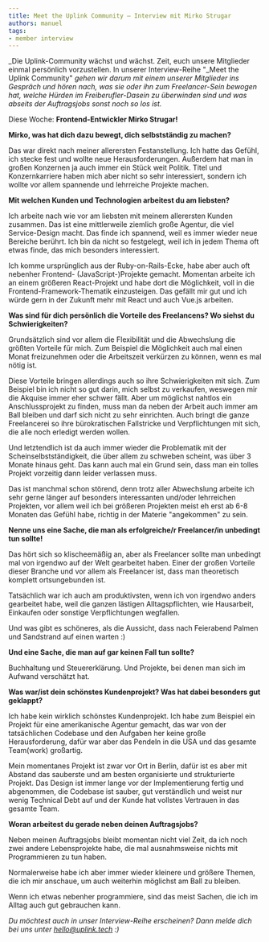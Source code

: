 ```yaml
---
title: Meet the Uplink Community – Interview mit Mirko Strugar
authors: manuel
tags:
- member interview
---
```


_Die Uplink-Community wächst und wächst. Zeit, euch unsere Mitglieder einmal persönlich vorzustellen. In unserer Interview-Reihe "_Meet the Uplink Community" _gehen wir darum mit einem unserer Mitglieder ins Gespräch und hören nach, was sie oder ihn zum Freelancer-Sein bewogen hat, welche Hürden im Freiberufler-Dasein zu überwinden sind und was abseits der Auftragsjobs sonst noch so los ist._

Diese Woche: **Frontend-Entwickler Mirko Strugar!**

<!--truncate-->

**Mirko, was hat dich dazu bewegt, dich selbstständig zu machen?**

Das war direkt nach meiner allerersten Festanstellung. Ich hatte das Gefühl, ich stecke fest und wollte neue Herausforderungen. Außerdem hat man in großen Konzernen ja auch immer ein Stück weit Politik. Titel und Konzernkarriere haben mich aber nicht so sehr interessiert, sondern ich wollte vor allem spannende und lehrreiche Projekte machen.

**Mit welchen Kunden und Technologien arbeitest du am liebsten?**

Ich arbeite nach wie vor am liebsten mit meinem allerersten Kunden zusammen. Das ist eine mittlerweile ziemlich große Agentur, die viel Service-Design macht. Das finde ich spannend, weil es immer wieder neue Bereiche berührt. Ich bin da nicht so festgelegt, weil ich in jedem Thema oft etwas finde, das mich besonders interessiert.

Ich komme ursprünglich aus der Ruby-on-Rails-Ecke, habe aber auch oft nebenher Frontend- (JavaScript-)Projekte gemacht. Momentan arbeite ich an einem größeren React-Projekt und habe dort die Möglichkeit, voll in die Frontend-Framework-Thematik einzusteigen. Das gefällt mir gut und ich würde gern in der Zukunft mehr mit React und auch Vue.js arbeiten.

**Was sind für dich persönlich die Vorteile des Freelancens? Wo siehst du Schwierigkeiten?**

Grundsätzlich sind vor allem die Flexibilität und die Abwechslung die größten Vorteile für mich.
Zum Beispiel die Möglichkeit auch mal einen Monat freizunehmen oder die Arbeitszeit verkürzen zu können, wenn es mal nötig ist.

Diese Vorteile bringen allerdings auch so ihre Schwierigkeiten mit sich.
Zum Beispiel bin ich nicht so gut darin, mich selbst zu verkaufen, weswegen mir die Akquise immer eher schwer fällt.
Aber um möglichst nahtlos ein Anschlussprojekt zu finden, muss man da neben der Arbeit auch immer am Ball bleiben und darf sich nicht zu sehr einrichten.
Auch bringt die ganze Freelancerei so ihre bürokratischen Fallstricke und Verpflichtungen mit sich, die alle noch erledigt werden wollen.

Und letztendlich ist da auch immer wieder die Problematik mit der Scheinselbstständigkeit, die über allem zu schweben scheint, was über 3 Monate hinaus geht.
Das kann auch mal ein Grund sein, dass man ein tolles Projekt vorzeitig dann leider verlassen muss.

Das ist manchmal schon störend, denn trotz aller Abwechslung arbeite ich sehr gerne länger auf besonders interessanten und/oder lehrreichen Projekten, vor allem weil ich bei größeren Projekten meist eh erst ab 6-8 Monaten das Gefühl habe, richtig in der Materie "angekommen" zu sein.

**Nenne uns eine Sache, die man als erfolgreiche/r Freelancer/in unbedingt tun sollte!**

Das hört sich so klischeemäßig an, aber als Freelancer sollte man unbedingt mal von irgendwo auf der Welt gearbeitet haben. Einer der großen Vorteile dieser Branche und vor allem als Freelancer ist, dass man theoretisch komplett ortsungebunden ist.

Tatsächlich war ich auch am produktivsten, wenn ich von irgendwo anders gearbeitet habe, weil die ganzen lästigen Alltagspflichten, wie Hausarbeit, Einkaufen oder sonstige Verpflichtungen wegfallen.

Und was gibt es schöneres, als die Aussicht, dass nach Feierabend Palmen und Sandstrand auf einen warten :)

**Und eine Sache, die man auf gar keinen Fall tun sollte?**

Buchhaltung und Steuererklärung. Und Projekte, bei denen man sich im Aufwand verschätzt hat.

**Was war/ist dein schönstes Kundenprojekt? Was hat dabei besonders gut geklappt?**

Ich habe kein wirklich schönstes Kundenprojekt. Ich habe zum Beispiel ein Projekt für eine amerikanische Agentur gemacht, das war von der tatsächlichen Codebase und den Aufgaben her keine große Herausforderung, dafür war aber das Pendeln in die USA und das gesamte Team(work) großartig.

Mein momentanes Projekt ist zwar vor Ort in Berlin, dafür ist es aber mit Abstand das sauberste und am besten organisierte und strukturierte Projekt.
Das Design ist immer lange vor der Implementierung fertig und abgenommen, die Codebase ist sauber, gut verständlich und weist nur wenig Technical Debt auf und der Kunde hat vollstes Vertrauen in das gesamte Team.

**Woran arbeitest du gerade neben deinen Auftragsjobs?**

Neben meinen Auftragsjobs bleibt momentan nicht viel Zeit, da ich noch zwei andere Lebensprojekte habe, die mal ausnahmsweise nichts mit Programmieren zu tun haben.

Normalerweise habe ich aber immer wieder kleinere und größere Themen, die ich mir anschaue, um auch weiterhin möglichst am Ball zu bleiben.

Wenn ich etwas nebenher programmiere, sind das meist Sachen, die ich im Alltag auch gut gebrauchen kann.

_Du möchtest auch in unser Interview-Reihe erscheinen? Dann melde dich bei uns unter [hello@uplink.tech](mailto:hello@uplink.tech) :)_
